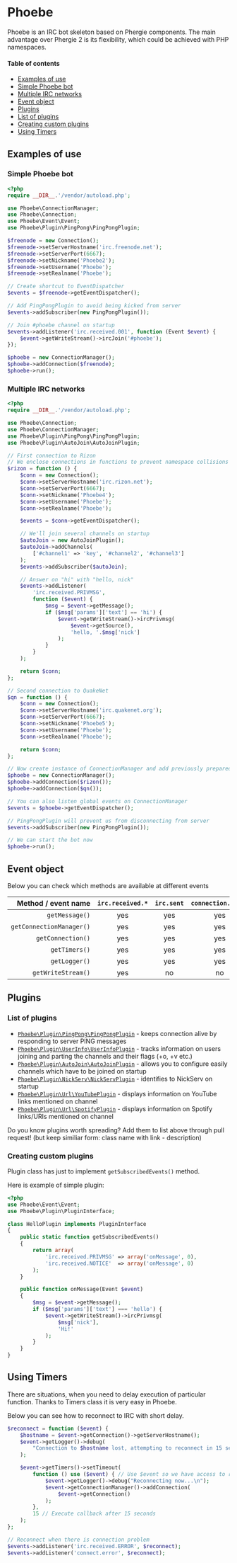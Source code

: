 Phoebe
======
Phoebe is an IRC bot skeleton based on Phergie components.
The main advantage over Phergie 2 is its flexibility, which could be achieved with PHP namespaces.

#### Table of contents
* [Examples of use](#examples-of-use)
 * [Simple Phoebe bot](#simple-phoebe-bot)
 * [Multiple IRC networks](#multiple-irc-networks)
* [Event object](#event-object)
* [Plugins](#plugins)
 * [List of plugins](#list-of-plugins)
 * [Creating custom plugins](#creating-custom-plugins)
* [Using Timers](#using-timers)


## Examples of use

### Simple Phoebe bot
```php
<?php
require __DIR__.'/vendor/autoload.php';

use Phoebe\ConnectionManager;
use Phoebe\Connection;
use Phoebe\Event\Event;
use Phoebe\Plugin\PingPong\PingPongPlugin;

$freenode = new Connection();
$freenode->setServerHostname('irc.freenode.net');
$freenode->setServerPort(6667);
$freenode->setNickname('Phoebe2');
$freenode->setUsername('Phoebe');
$freenode->setRealname('Phoebe');

// Create shortcut to EventDispatcher
$events = $freenode->getEventDispatcher();

// Add PingPongPlugin to avoid being kicked from server
$events->addSubscriber(new PingPongPlugin());

// Join #phoebe channel on startup
$events->addListener('irc.received.001', function (Event $event) {
    $event->getWriteStream()->ircJoin('#phoebe');
});

$phoebe = new ConnectionManager();
$phoebe->addConnection($freenode);
$phoebe->run();
```

### Multiple IRC networks
```php
<?php
require __DIR__.'/vendor/autoload.php';

use Phoebe\Connection;
use Phoebe\ConnectionManager;
use Phoebe\Plugin\PingPong\PingPongPlugin;
use Phoebe\Plugin\AutoJoin\AutoJoinPlugin;

// First connection to Rizon
// We enclose connections in functions to prevent namespace collisions
$rizon = function () {
    $conn = new Connection();
    $conn->setServerHostname('irc.rizon.net');
    $conn->setServerPort(6667);
    $conn->setNickname('Phoebe4');
    $conn->setUsername('Phoebe');
    $conn->setRealname('Phoebe');

    $events = $conn->getEventDispatcher();

    // We'll join several channels on startup
    $autoJoin = new AutoJoinPlugin();
    $autoJoin->addChannels(
        ['#channel1' => 'key', '#channel2', '#channel3']
    );
    $events->addSubscriber($autoJoin);

    // Answer on "hi" with "hello, nick"
    $events->addListener(
        'irc.received.PRIVMSG',
        function ($event) {
            $msg = $event->getMessage();
            if ($msg['params']['text'] == 'hi') {
                $event->getWriteStream()->ircPrivmsg(
                    $event->getSource(),
                    'hello, '.$msg['nick']
                );
            }
        }
    );

    return $conn;
};

// Second connection to QuakeNet
$qn = function () {
    $conn = new Connection();
    $conn->setServerHostname('irc.quakenet.org');
    $conn->setServerPort(6667);
    $conn->setNickname('Phoebe5');
    $conn->setUsername('Phoebe');
    $conn->setRealname('Phoebe');

    return $conn;
};

// Now create instance of ConnectionManager and add previously prepared connections
$phoebe = new ConnectionManager();
$phoebe->addConnection($rizon());
$phoebe->addConnection($qn());

// You can also listen global events on ConnectionManager
$events = $phoebe->getEventDispatcher();

// PingPongPlugin will prevent us from disconnecting from server
$events->addSubscriber(new PingPongPlugin());

// We can start the bot now
$phoebe->run();
```

## Event object
Below you can check which methods are available at different events

| Method / event name         | `irc.received.*` | `irc.sent` | `connection.error` |
| --------------------------: |:----------------:| :---------:| :-----------------:|
| `getMessage()`              | yes              | yes        | yes                |
| `getConnectionManager()`    | yes              | yes        | yes                |
| `getConnection()`           | yes              | yes        | yes                |
| `getTimers()`               | yes              | yes        | yes                |
| `getLogger()`               | yes              | yes        | yes                |
| `getWriteStream()`          | yes              | no         | no                 |          

## Plugins

### List of plugins
* [`Phoebe\Plugin\PingPong\PingPongPlugin`](https://github.com/stil/phoebe/blob/master/src/Phoebe/Plugin/PingPong/PingPongPlugin.php) - keeps connection alive by responding to server PING messages
* [`Phoebe\Plugin\UserInfo\UserInfoPlugin`](https://github.com/stil/phoebe/blob/master/src/Phoebe/Plugin/UserInfo/UserInfoPlugin.php) - tracks information on users joining and parting the channels and their flags (+o, +v etc.)
* [`Phoebe\Plugin\AutoJoin\AutoJoinPlugin`](https://github.com/stil/phoebe/blob/master/src/Phoebe/Plugin/AutoJoin/AutoJoinPlugin.php) - allows you to configure easily channels which have to be joined on startup
* [`Phoebe\Plugin\NickServ\NickServPlugin`](https://github.com/stil/phoebe/blob/master/src/Phoebe/Plugin/NickServ/NickServPlugin.php) - identifies to NickServ on startup
* [`Phoebe\Plugin\Url\YouTubePlugin`](https://github.com/stil/phoebe/blob/master/src/Phoebe/Plugin/YouTubePlugin.php) - displays information on YouTube links mentioned on channel
* [`Phoebe\Plugin\Url\SpotifyPlugin`](https://github.com/stil/phoebe/blob/master/src/Phoebe/Plugin/SpotifyPlugin.php) - displays information on Spotify links/URIs mentioned on channel

Do you know plugins worth spreading? Add them to list above through pull request! (but keep similiar form: class name with link - description)

### Creating custom plugins
Plugin class has just to implement `getSubscribedEvents()` method.

Here is example of simple plugin:
```php
<?php
use Phoebe\Event\Event;
use Phoebe\Plugin\PluginInterface;

class HelloPlugin implements PluginInterface
{
    public static function getSubscribedEvents()
    {
        return array(
            'irc.received.PRIVMSG' => array('onMessage', 0),
            'irc.received.NOTICE'  => array('onMessage', 0)
        );
    }

    public function onMessage(Event $event)
    {
        $msg = $event->getMessage();
        if ($msg['params']['text'] === 'hello') {
            $event->getWriteStream()->ircPrivmsg(
                $msg['nick'],
                'Hi!'
            );
        }
    }
}
```

## Using Timers
There are situations, when you need to delay execution of particular function. Thanks to Timers class it is very easy in Phoebe.

Below you can see how to reconnect to IRC with short delay.
```php
$reconnect = function ($event) {
    $hostname = $event->getConnection()->getServerHostname();
    $event->getLogger()->debug(
        "Connection to $hostname lost, attempting to reconnect in 15 seconds.\n"
    );

    $event->getTimers()->setTimeout(
        function () use ($event) { // Use $event so we have access to required objects
            $event->getLogger()->debug("Reconnecting now...\n");
            $event->getConnectionManager()->addConnection(
                $event->getConnection()
            );
        },
        15 // Execute callback after 15 seconds
    );
};

// Reconnect when there is connection problem
$events->addListener('irc.received.ERROR', $reconnect);
$events->addListener('connect.error', $reconnect);
```
